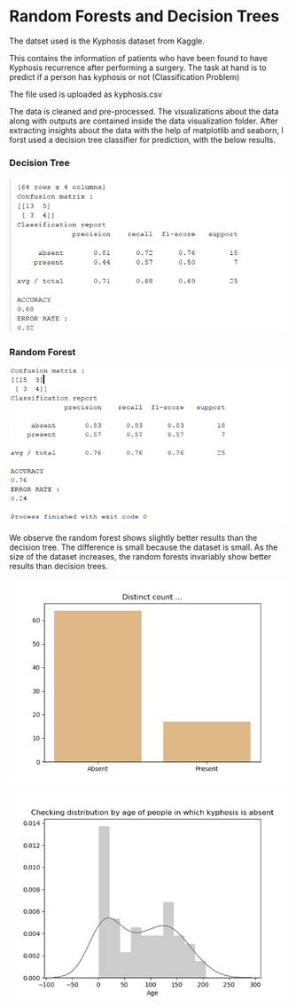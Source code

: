 <h1> Random Forests and Decision Trees </h1> 

The datset used is the Kyphosis dataset from Kaggle. 

This contains the information of patients who have been found to have Kyphosis recurrence after performing a surgery. 
The task at hand is to predict if a person has kyphosis or not (Classification Problem)

The file used is uploaded as kyphosis.csv 


The data is cleaned and pre-processed. The visualizations about the data along with outputs are contained inside the data visualization folder. 
After extracting insights about the data with the help of matplotlib and seaborn, I forst used a decision tree classifier for prediction, with the below results. 

<h3>Decision Tree </h3>

![alt text](https://github.com/svishrut93/Data-Science--Python/blob/master/Random%20Forests/Data%20Visualization/Results%20Decision%20Trees.PNG)

<h3>Random Forest  </h3>


![alt text](https://github.com/svishrut93/Data-Science--Python/blob/master/Random%20Forests/Data%20Visualization/Results%20Random%20forests.PNG)


We observe the random forest shows slightly better results than the decision tree. The difference is small because the dataset is small. As the size of the dataset increases, the random forests invariably show better results than decision trees.


![alt text](https://github.com/svishrut93/Data-Science--Python/blob/master/Random%20Forests/Data%20Visualization/Comparision.png)


![alt text](https://github.com/svishrut93/Data-Science--Python/blob/master/Random%20Forests/Data%20Visualization/Distribution%20for%20kyphosis%20absent.png)




